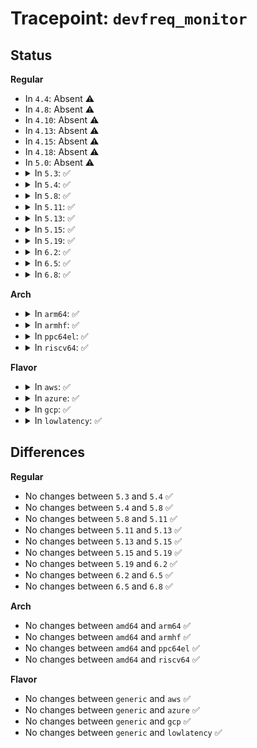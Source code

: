 # Tracepoint: <code>devfreq_monitor</code>

## Status
<b>Regular</b>
<ul>
<li>
In <code>4.4</code>: Absent ⚠️
</li>
<li>
In <code>4.8</code>: Absent ⚠️
</li>
<li>
In <code>4.10</code>: Absent ⚠️
</li>
<li>
In <code>4.13</code>: Absent ⚠️
</li>
<li>
In <code>4.15</code>: Absent ⚠️
</li>
<li>
In <code>4.18</code>: Absent ⚠️
</li>
<li>
In <code>5.0</code>: Absent ⚠️
</li>
<li>
<details>
<summary>In <code>5.3</code>: ✅</summary>

Event:

```c
struct trace_event_raw_devfreq_monitor {
    struct trace_entry ent;
    long unsigned int freq;
    long unsigned int busy_time;
    long unsigned int total_time;
    unsigned int polling_ms;
    u32 __data_loc_dev_name;
    char __data[0];
};
```
Function:

```c
void trace_event_raw_event_devfreq_monitor(void *__data, struct devfreq *devfreq);
```
</details>
</li>
<li>
<details>
<summary>In <code>5.4</code>: ✅</summary>

Event:

```c
struct trace_event_raw_devfreq_monitor {
    struct trace_entry ent;
    long unsigned int freq;
    long unsigned int busy_time;
    long unsigned int total_time;
    unsigned int polling_ms;
    u32 __data_loc_dev_name;
    char __data[0];
};
```
Function:

```c
void trace_event_raw_event_devfreq_monitor(void *__data, struct devfreq *devfreq);
```
</details>
</li>
<li>
<details>
<summary>In <code>5.8</code>: ✅</summary>

Event:

```c
struct trace_event_raw_devfreq_monitor {
    struct trace_entry ent;
    long unsigned int freq;
    long unsigned int busy_time;
    long unsigned int total_time;
    unsigned int polling_ms;
    u32 __data_loc_dev_name;
    char __data[0];
};
```
Function:

```c
void trace_event_raw_event_devfreq_monitor(void *__data, struct devfreq *devfreq);
```
</details>
</li>
<li>
<details>
<summary>In <code>5.11</code>: ✅</summary>

Event:

```c
struct trace_event_raw_devfreq_monitor {
    struct trace_entry ent;
    long unsigned int freq;
    long unsigned int busy_time;
    long unsigned int total_time;
    unsigned int polling_ms;
    u32 __data_loc_dev_name;
    char __data[0];
};
```
Function:

```c
void trace_event_raw_event_devfreq_monitor(void *__data, struct devfreq *devfreq);
```
</details>
</li>
<li>
<details>
<summary>In <code>5.13</code>: ✅</summary>

Event:

```c
struct trace_event_raw_devfreq_monitor {
    struct trace_entry ent;
    long unsigned int freq;
    long unsigned int busy_time;
    long unsigned int total_time;
    unsigned int polling_ms;
    u32 __data_loc_dev_name;
    char __data[0];
};
```
Function:

```c
void trace_event_raw_event_devfreq_monitor(void *__data, struct devfreq *devfreq);
```
</details>
</li>
<li>
<details>
<summary>In <code>5.15</code>: ✅</summary>

Event:

```c
struct trace_event_raw_devfreq_monitor {
    struct trace_entry ent;
    long unsigned int freq;
    long unsigned int busy_time;
    long unsigned int total_time;
    unsigned int polling_ms;
    u32 __data_loc_dev_name;
    char __data[0];
};
```
Function:

```c
void trace_event_raw_event_devfreq_monitor(void *__data, struct devfreq *devfreq);
```
</details>
</li>
<li>
<details>
<summary>In <code>5.19</code>: ✅</summary>

Event:

```c
struct trace_event_raw_devfreq_monitor {
    struct trace_entry ent;
    long unsigned int freq;
    long unsigned int busy_time;
    long unsigned int total_time;
    unsigned int polling_ms;
    u32 __data_loc_dev_name;
    char __data[0];
};
```
Function:

```c
void trace_event_raw_event_devfreq_monitor(void *__data, struct devfreq *devfreq);
```
</details>
</li>
<li>
<details>
<summary>In <code>6.2</code>: ✅</summary>

Event:

```c
struct trace_event_raw_devfreq_monitor {
    struct trace_entry ent;
    long unsigned int freq;
    long unsigned int busy_time;
    long unsigned int total_time;
    unsigned int polling_ms;
    u32 __data_loc_dev_name;
    char __data[0];
};
```
Function:

```c
void trace_event_raw_event_devfreq_monitor(void *__data, struct devfreq *devfreq);
```
</details>
</li>
<li>
<details>
<summary>In <code>6.5</code>: ✅</summary>

Event:

```c
struct trace_event_raw_devfreq_monitor {
    struct trace_entry ent;
    long unsigned int freq;
    long unsigned int busy_time;
    long unsigned int total_time;
    unsigned int polling_ms;
    u32 __data_loc_dev_name;
    char __data[0];
};
```
Function:

```c
void trace_event_raw_event_devfreq_monitor(void *__data, struct devfreq *devfreq);
```
</details>
</li>
<li>
<details>
<summary>In <code>6.8</code>: ✅</summary>

Event:

```c
struct trace_event_raw_devfreq_monitor {
    struct trace_entry ent;
    long unsigned int freq;
    long unsigned int busy_time;
    long unsigned int total_time;
    unsigned int polling_ms;
    u32 __data_loc_dev_name;
    char __data[0];
};
```
Function:

```c
void trace_event_raw_event_devfreq_monitor(void *__data, struct devfreq *devfreq);
```
</details>
</li>
</ul>
<b>Arch</b>
<ul>
<li>
<details>
<summary>In <code>arm64</code>: ✅</summary>

Event:

```c
struct trace_event_raw_devfreq_monitor {
    struct trace_entry ent;
    long unsigned int freq;
    long unsigned int busy_time;
    long unsigned int total_time;
    unsigned int polling_ms;
    u32 __data_loc_dev_name;
    char __data[0];
};
```
Function:

```c
void trace_event_raw_event_devfreq_monitor(void *__data, struct devfreq *devfreq);
```
</details>
</li>
<li>
<details>
<summary>In <code>armhf</code>: ✅</summary>

Event:

```c
struct trace_event_raw_devfreq_monitor {
    struct trace_entry ent;
    long unsigned int freq;
    long unsigned int busy_time;
    long unsigned int total_time;
    unsigned int polling_ms;
    u32 __data_loc_dev_name;
    char __data[0];
};
```
Function:

```c
void trace_event_raw_event_devfreq_monitor(void *__data, struct devfreq *devfreq);
```
</details>
</li>
<li>
<details>
<summary>In <code>ppc64el</code>: ✅</summary>

Event:

```c
struct trace_event_raw_devfreq_monitor {
    struct trace_entry ent;
    long unsigned int freq;
    long unsigned int busy_time;
    long unsigned int total_time;
    unsigned int polling_ms;
    u32 __data_loc_dev_name;
    char __data[0];
};
```
Function:

```c
void trace_event_raw_event_devfreq_monitor(void *__data, struct devfreq *devfreq);
```
</details>
</li>
<li>
<details>
<summary>In <code>riscv64</code>: ✅</summary>

Event:

```c
struct trace_event_raw_devfreq_monitor {
    struct trace_entry ent;
    long unsigned int freq;
    long unsigned int busy_time;
    long unsigned int total_time;
    unsigned int polling_ms;
    u32 __data_loc_dev_name;
    char __data[0];
};
```
Function:

```c
void trace_event_raw_event_devfreq_monitor(void *__data, struct devfreq *devfreq);
```
</details>
</li>
</ul>
<b>Flavor</b>
<ul>
<li>
<details>
<summary>In <code>aws</code>: ✅</summary>

Event:

```c
struct trace_event_raw_devfreq_monitor {
    struct trace_entry ent;
    long unsigned int freq;
    long unsigned int busy_time;
    long unsigned int total_time;
    unsigned int polling_ms;
    u32 __data_loc_dev_name;
    char __data[0];
};
```
Function:

```c
void trace_event_raw_event_devfreq_monitor(void *__data, struct devfreq *devfreq);
```
</details>
</li>
<li>
<details>
<summary>In <code>azure</code>: ✅</summary>

Event:

```c
struct trace_event_raw_devfreq_monitor {
    struct trace_entry ent;
    long unsigned int freq;
    long unsigned int busy_time;
    long unsigned int total_time;
    unsigned int polling_ms;
    u32 __data_loc_dev_name;
    char __data[0];
};
```
Function:

```c
void trace_event_raw_event_devfreq_monitor(void *__data, struct devfreq *devfreq);
```
</details>
</li>
<li>
<details>
<summary>In <code>gcp</code>: ✅</summary>

Event:

```c
struct trace_event_raw_devfreq_monitor {
    struct trace_entry ent;
    long unsigned int freq;
    long unsigned int busy_time;
    long unsigned int total_time;
    unsigned int polling_ms;
    u32 __data_loc_dev_name;
    char __data[0];
};
```
Function:

```c
void trace_event_raw_event_devfreq_monitor(void *__data, struct devfreq *devfreq);
```
</details>
</li>
<li>
<details>
<summary>In <code>lowlatency</code>: ✅</summary>

Event:

```c
struct trace_event_raw_devfreq_monitor {
    struct trace_entry ent;
    long unsigned int freq;
    long unsigned int busy_time;
    long unsigned int total_time;
    unsigned int polling_ms;
    u32 __data_loc_dev_name;
    char __data[0];
};
```
Function:

```c
void trace_event_raw_event_devfreq_monitor(void *__data, struct devfreq *devfreq);
```
</details>
</li>
</ul>

## Differences
<b>Regular</b>
<ul>
<li>
No changes between <code>5.3</code> and <code>5.4</code> ✅
</li>
<li>
No changes between <code>5.4</code> and <code>5.8</code> ✅
</li>
<li>
No changes between <code>5.8</code> and <code>5.11</code> ✅
</li>
<li>
No changes between <code>5.11</code> and <code>5.13</code> ✅
</li>
<li>
No changes between <code>5.13</code> and <code>5.15</code> ✅
</li>
<li>
No changes between <code>5.15</code> and <code>5.19</code> ✅
</li>
<li>
No changes between <code>5.19</code> and <code>6.2</code> ✅
</li>
<li>
No changes between <code>6.2</code> and <code>6.5</code> ✅
</li>
<li>
No changes between <code>6.5</code> and <code>6.8</code> ✅
</li>
</ul>
<b>Arch</b>
<ul>
<li>
No changes between <code>amd64</code> and <code>arm64</code> ✅
</li>
<li>
No changes between <code>amd64</code> and <code>armhf</code> ✅
</li>
<li>
No changes between <code>amd64</code> and <code>ppc64el</code> ✅
</li>
<li>
No changes between <code>amd64</code> and <code>riscv64</code> ✅
</li>
</ul>
<b>Flavor</b>
<ul>
<li>
No changes between <code>generic</code> and <code>aws</code> ✅
</li>
<li>
No changes between <code>generic</code> and <code>azure</code> ✅
</li>
<li>
No changes between <code>generic</code> and <code>gcp</code> ✅
</li>
<li>
No changes between <code>generic</code> and <code>lowlatency</code> ✅
</li>
</ul>
